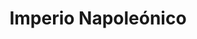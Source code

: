 ﻿---
title: "Imperio Napoleónico"
permalink: periodes_317.html
layout: periode
dataInici: 1799-11-09
dataFi: 1815-06-18
sidebar: periodes
pares:
  - 315:
    title: "Era de las Revoluciones"
    dataInici: "(1775)"
    dataFi: "(1848)"

fills:
  - 318:
    title: "Guerras Napoleónicas"
    dataInici: "(1803-05-18)"
    dataFi: "(1815-06-18)"

jocsPrincipals:
jocsEscenaris:
jocsEpoca:
jocsEpocaEscenaris:
---
